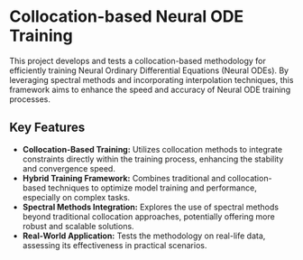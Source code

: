 # Collocation-based Neural ODE Training

This project develops and tests a collocation-based methodology for efficiently training Neural Ordinary Differential Equations (Neural ODEs). 
By leveraging spectral methods and incorporating interpolation techniques, this framework aims to enhance the speed and accuracy of Neural ODE training processes. 

## Key Features

- **Collocation-Based Training:** Utilizes collocation methods to integrate constraints directly within the training process, enhancing the stability and convergence speed.
- **Hybrid Training Framework:** Combines traditional and collocation-based techniques to optimize model training and performance, especially on complex tasks.
- **Spectral Methods Integration:** Explores the use of spectral methods beyond traditional collocation approaches, potentially offering more robust and scalable solutions.
- **Real-World Application:** Tests the methodology on real-life data, assessing its effectiveness in practical scenarios.


